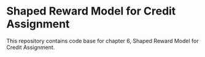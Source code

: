 # Shaped Reward Model for Credit Assignment
This repository contains code base for chapter 6, Shaped Reward Model for Credit Assignment.

